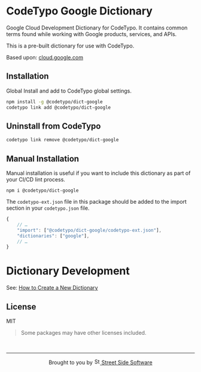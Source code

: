 # CodeTypo Google Dictionary

Google Cloud Development Dictionary for CodeTypo. It contains common terms found while working with Google products, services, and APIs.

This is a pre-built dictionary for use with CodeTypo.

Based upon: [cloud.google.com](https://cloud.google.com/products)

## Installation

Global Install and add to CodeTypo global settings.

```sh
npm install -g @codetypo/dict-google
codetypo link add @codetypo/dict-google
```

## Uninstall from CodeTypo

```sh
codetypo link remove @codetypo/dict-google
```

## Manual Installation

Manual installation is useful if you want to include this dictionary as part of your CI/CD lint process.

```
npm i @codetypo/dict-google
```

The `codetypo-ext.json` file in this package should be added to the import section in your `codetypo.json` file.

```javascript
{
    // …
    "import": ["@codetypo/dict-google/codetypo-ext.json"],
    "dictionaries": ["google"],
    // …
}
```

# Dictionary Development

See: [How to Create a New Dictionary](https://github.com/khulnasoft/codetypo#how-to-create-a-new-dictionary)

## License

MIT

> Some packages may have other licenses included.

<!--- @@inject: ../../static/footer.md --->

<br/>

---

<p align="center">
Brought to you by <a href="https://khulnasoft.com" title="Street Side Software">
<img width="16" alt="Street Side Software Logo" src="https://i.imgur.com/CyduuVY.png" /> Street Side Software
</a>
</p>

<!--- @@inject-end: ../../static/footer.md --->
